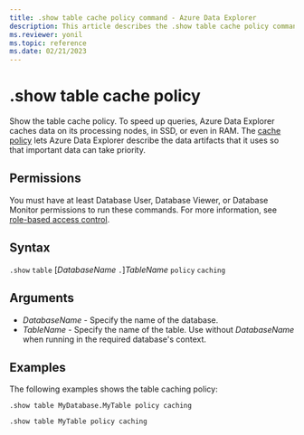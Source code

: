 ```yaml
---
title: .show table cache policy command - Azure Data Explorer
description: This article describes the .show table cache policy command in Azure Data Explorer.
ms.reviewer: yonil
ms.topic: reference
ms.date: 02/21/2023
---
```

# .show table cache policy

Show the table cache policy. To speed up queries, Azure Data Explorer caches data on its processing nodes, in SSD, or even in RAM. The [cache policy](cachepolicy.md) lets Azure Data Explorer describe the data artifacts that it uses so that important data can take priority.

## Permissions

You must have at least Database User, Database Viewer, or Database Monitor permissions to run these commands. For more information, see [role-based access control](access-control/role-based-access-control.md).

## Syntax

`.show` `table` [*DatabaseName* `.`]*TableName* `policy` `caching`

## Arguments

- *DatabaseName* - Specify the name of the database.
- *TableName* - Specify the name of the table. Use without *DatabaseName* when running in the required database's context.

## Examples

The following examples shows the table caching policy:

```kusto
.show table MyDatabase.MyTable policy caching 
```

```kusto
.show table MyTable policy caching 
```
